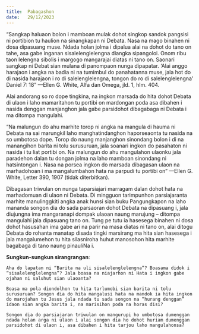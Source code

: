 ```yaml
---
title:  Pabagashon
date:   29/12/2023
---
```


“Sangkap haluaon bolon i mamboan mulak dohot singkop sandok pangsisi ni portibion tu haulion na sinangkapan ni Debata. Nasa na mago binahen ni dosa dipasuang muse. Ndada holan jolma i dipalua alai na dohot do tano on tahe, asa gabe inganan sisalelenglelengna diangka sipangoloi. Onom ribu taon lelengna sibolis i margogo mangarajai diatas ni tano on. Saonari sangkap ni Debat sian mulana di panompaon nunga dipapatar. ‘Alai anggo harajaon i angka na badia ni na tumimbul do panahatanna muse, jala hot do di nasida harajaon i ro di salelenglelengna, tongon do ro di salelenglelengna’ Daniel 7: 18” —Ellen G. White, Alfa dan Omega, jld. 1, hlm. 404.

Alai andorang so ro dope tingkina, na ingkon marsada do hita dohot Debata di ulaon i laho mamaritahon tu portibi on mardongan poda asa dibahen i nasida denggan manjanghon jala gabe parsidohot dibagabaga ni Debata i ma ditompa mangulahi.

“Na malungun do ahu marhite torop ni angka na mangula di hauma ni Debata na sai marungkil laho manghatindanghon haporseaonta tu nasida na so umbotosa dope. Torop do naung manjanghon sinondang bolon i di na manangihon barita ni tolu surusuruan, jala soanari ingkon do pasahaton ni nasida i tu liat portibi on. Na malungun do ahu mangulahon ulaonku jala paradehon dalan tu dongan jolma na laho mamboan sinondang ni hatsintongan i. Nasa na porsea ingkon do marsada dibagasan ulaon na marhadohoan i ma mangalumbahon hata na parpudi tu portibi on” —Ellen G. White, Letter 390, 1907 (tidak diterbitkan).

Dibagasan triwulan on nunga taparsiajari marragam dalan dohot hata na marhadomuan di ulaon ni Debata. Di mingguon tarimpunhon parsiajaranta marhite manulinggkiti angka anak hunsi sian buku Pangungkapon na laho mananda songon dia do sada parsaoran dohot Debata na dipasuang i, jala diujungna ima mangaranapi dompak ulaoan naung marujung – ditompa mangulahi jala dipasuang tano on. Tung pe tutu ia hasesega binahen ni dosa dohot hasusahan ima gabe ari na parir na masa diatas ni tano on, alai ditogu Debata do rohanta manatap disada tingki marsirang ma hita sian hasesega i jala mangalumehon tu hita silasniroha huhut manosohon hita marhite bagabaga di tano naung pinauliNa i.

**Sungkun-sungkun sirangrangan**:

`Aha do lapatan ni “Barita na uli sisalelenglelengna”? Boasama didok i “sisalelenglelengna”? Jala boasa na niajarhon ni Hata i ingkon gabe ojahan ni saluhut sian ulaoanta?`

`Boasa ma pola diondolhon tu hita tarlumobi sian barita ni tolu surusuruan? Songon dia do hita mangalusi hata na mandok ia hita ingkon do marojahan tu Jesus jala ndada tu sada songon na “hurang denggan” idaon sian angka barita i, na marisihon poda na horas disi?`

`Songon dia do parsiajaran triwulan on mangurupi ho umbotosa dumenggan ndada holan arga ni ulaon i alai songon dia ho dohot huriam dumenggan parsidohot di ulaon i, asa dibahen i hita tarjou laho mangulahonsa?`